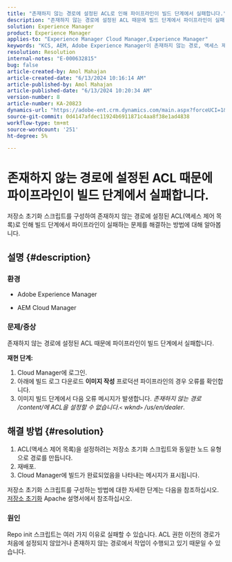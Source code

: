 ```yaml
---
title: "존재하지 않는 경로에 설정된 ACL로 인해 파이프라인이 빌드 단계에서 실패합니다."
description: "존재하지 않는 경로에 설정된 ACL 때문에 빌드 단계에서 파이프라인이 실패하는 문제를 해결하는 방법에 대해 알아봅니다."
solution: Experience Manager
product: Experience Manager
applies-to: "Experience Manager Cloud Manager,Experience Manager"
keywords: "KCS, AEM, Adobe Experience Manager이 존재하지 않는 경로, 액세스 제어 목록, AEMaaCS, Cloud Manager에 acl을 설정할 수 없음"
resolution: Resolution
internal-notes: "E-000632815"
bug: false
article-created-by: Amol Mahajan
article-created-date: "6/13/2024 10:16:14 AM"
article-published-by: Amol Mahajan
article-published-date: "6/13/2024 10:20:34 AM"
version-number: 8
article-number: KA-20823
dynamics-url: "https://adobe-ent.crm.dynamics.com/main.aspx?forceUCI=1&pagetype=entityrecord&etn=knowledgearticle&id=040c43f1-6d29-ef11-840b-6045bd006704"
source-git-commit: 0d4147afdec11924b6911871c4aa8f38e1ad4838
workflow-type: tm+mt
source-wordcount: '251'
ht-degree: 5%

---
```


# 존재하지 않는 경로에 설정된 ACL 때문에 파이프라인이 빌드 단계에서 실패합니다.


저장소 초기화 스크립트를 구성하여 존재하지 않는 경로에 설정된 ACL(액세스 제어 목록)로 인해 빌드 단계에서 파이프라인이 실패하는 문제를 해결하는 방법에 대해 알아봅니다.

## 설명 {#description}


### <b>환경</b>

- Adobe Experience Manager


- AEM Cloud Manager




### <b>문제/증상</b>

존재하지 않는 경로에 설정된 ACL 때문에 파이프라인이 빌드 단계에서 실패합니다.

<b>재현 단계:</b>

1. Cloud Manager에 로그인.
2. 아래에 빌드 로그 다운로드 <b>이미지 작성</b> 프로덕션 파이프라인의 경우 오류를 확인합니다.
3. 이미지 빌드 단계에서 다음 오류 메시지가 발생합니다. *존재하지 않는 경로 /content/에 ACL을 설정할 수 없습니다.`<` wknd`>` /us/en/dealer*.



## 해결 방법 {#resolution}


1. ACL(액세스 제어 목록)을 설정하려는 저장소 초기화 스크립트와 동일한 노드 유형으로 경로를 만듭니다.
2. 재배포.
3. Cloud Manager에 빌드가 완료되었음을 나타내는 메시지가 표시됩니다.


저장소 초기화 스크립트를 구성하는 방법에 대한 자세한 단계는 다음을 참조하십시오. [저장소 초기화](https://sling.apache.org/documentation/bundles/repository-initialization.html) Apache 설명서에서 참조하십시오.

### <b>원인</b>

Repo init 스크립트는 여러 가지 이유로 실패할 수 있습니다. ACL 권한 이전의 경로가 처음에 설정되지 않았거나 존재하지 않는 경로에서 작업이 수행되고 있기 때문일 수 있습니다.
